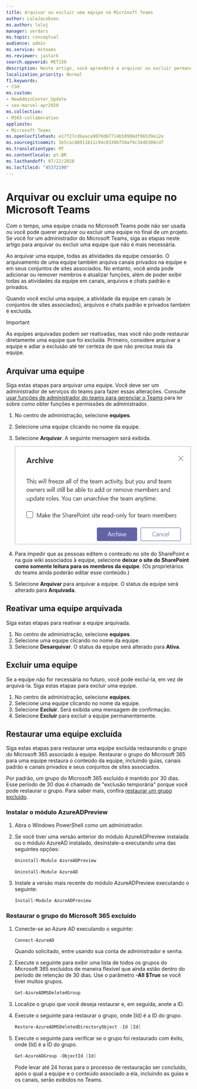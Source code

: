 ```yaml
---
title: Arquivar ou excluir uma equipe no Microsoft Teams
author: LolaJacobsen
ms.author: lolaj
manager: serdars
ms.topic: conceptual
audience: admin
ms.service: msteams
ms.reviewer: jastark
search.appverid: MET150
description: Neste artigo, você aprenderá a arquivar ou excluir permanentemente uma equipe no Microsoft Teams.
localization_priority: Normal
f1.keywords:
- CSH
ms.custom:
- NewAdminCenter_Update
- seo-marvel-apr2020
ms.collection:
- M365-collaboration
appliesto:
- Microsoft Teams
ms.openlocfilehash: e17f27cdbaaca9070d87714b58906df96539e12e
ms.sourcegitcommit: 3e5cac88911611c94c0330bf50af9c34db308cdf
ms.translationtype: MT
ms.contentlocale: pt-BR
ms.lasthandoff: 07/22/2020
ms.locfileid: "45372190"
---
```

<a name="archive-or-delete-a-team-in-microsoft-teams"></a>Arquivar ou excluir uma equipe no Microsoft Teams
===========================================

Com o tempo, uma equipe criada no Microsoft Teams pode não ser usada ou você pode querer arquivar ou excluir uma equipe no final de um projeto. Se você for um administrador do Microsoft Teams, siga as etapas neste artigo para arquivar ou excluir uma equipe que não é mais necessária.

Ao arquivar uma equipe, todas as atividades da equipe cessarão. O arquivamento de uma equipe também arquiva canais privados na equipe e em seus conjuntos de sites associados.  No entanto, você ainda pode adicionar ou remover membros e atualizar funções, além de poder exibir todas as atividades da equipe em canais, arquivos e chats padrão e privados.

Quando você exclui uma equipe, a atividade da equipe em canais (e conjuntos de sites associados), arquivos e chats padrão e privados também é excluída.

> [!IMPORTANT]
> As equipes arquivadas podem ser reativadas, mas você não pode restaurar diretamente uma equipe que foi excluída. Primeiro, considere arquivar a equipe e adiar a exclusão até ter certeza de que não precisa mais da equipe.

## <a name="archive-a-team"></a>Arquivar uma equipe

Siga estas etapas para arquivar uma equipe. Você deve ser um administrador de serviços do teams para fazer essas alterações. Consulte [usar funções de administrador do teams para gerenciar o Teams](https://docs.microsoft.com/microsoftteams/using-admin-roles) para ler sobre como obter funções e permissões de administrador.

1. No centro de administração, selecione **equipes**.
2. Selecione uma equipe clicando no nome da equipe.
3. Selecione **Arquivar**. A seguinte mensagem será exibida.

    ![Captura de tela da mensagem de arquivamento do Teams](media/teams-archive-message.png)

4. Para impedir que as pessoas editem o conteúdo no site do SharePoint e na guia wiki associados à equipe, selecione **deixar o site do SharePoint como somente leitura para os membros da equipe**. (Os proprietários do teams ainda poderão editar esse conteúdo.)
5. Selecione **Arquivar** para arquivar a equipe. O status da equipe será alterado para **Arquivada**.

## <a name="make-an-archived-team-active"></a>Reativar uma equipe arquivada

Siga estas etapas para reativar a equipe arquivada.

1. No centro de administração, selecione **equipes**.
2. Selecione uma equipe clicando no nome da equipe.
3. Selecione **Desarquivar**. O status da equipe será alterado para **Ativa**.

## <a name="delete-a-team"></a>Excluir uma equipe

Se a equipe não for necessária no futuro, você pode excluí-la, em vez de arquivá-la. Siga estas etapas para excluir uma equipe.

1.  No centro de administração, selecione **equipes**.
2.  Selecione uma equipe clicando no nome da equipe.
3.  Selecione **Excluir**. Será exibida uma mensagem de confirmação.
4.  Selecione **Excluir** para excluir a equipe permanentemente.

## <a name="restore-a-deleted-team"></a>Restaurar uma equipe excluída

Siga estas etapas para restaurar uma equipe excluída restaurando o grupo do Microsoft 365 associado à equipe. Restaurar o grupo do Microsoft 365 para uma equipe restaura o conteúdo da equipe, incluindo guias, canais padrão e canais privados e seus conjuntos de sites associados.

Por padrão, um grupo do Microsoft 365 excluído é mantido por 30 dias. Esse período de 30 dias é chamado de "exclusão temporária" porque você pode restaurar o grupo. Para saber mais, confira [restaurar um grupo excluído](https://docs.microsoft.com/microsoft-365/admin/create-groups/restore-deleted-group).

### <a name="install-the-azureadpreview-module"></a>Instalar o módulo AzureADPreview

1. Abra o Windows PowerShell como um administrador.
2. Se você tiver uma versão anterior do módulo AzureADPreview instalada ou o módulo AzureAD instalado, desinstale-a executando uma das seguintes opções:

    ```PowerShell
    Uninstall-Module AzureADPreview
    ```

    ```PowerShell
    Uninstall-Module AzureAD
    ```
3. Instale a versão mais recente do módulo AzureADPreview executando o seguinte:

    ```PowerShell
    Install-Module AzureADPreview
    ```

### <a name="restore-the-deleted-microsoft-365-group"></a>Restaurar o grupo do Microsoft 365 excluído

1. Conecte-se ao Azure AD executando o seguinte:
    ```PowerShell
    Connect-AzureAD
    ```
    Quando solicitado, entre usando sua conta de administrador e senha.  
2. Execute o seguinte para exibir uma lista de todos os grupos do Microsoft 365 excluídos de maneira flexível que ainda estão dentro do período de retenção de 30 dias. Use o parâmetro **-All $True** se você tiver muitos grupos.
    ```PowerShell
    Get-AzureADMSDeletedGroup
    ```
3. Localize o grupo que você deseja restaurar e, em seguida, anote a ID.
4. Execute o seguinte para restaurar o grupo, onde [Id] é a ID do grupo.
    ```PowerShell
    Restore-AzureADMSDeletedDirectoryObject -Id [Id]
    ```
5.  Execute o seguinte para verificar se o grupo foi restaurado com êxito, onde [Id] é a ID do grupo.
    ```PowerShell
    Get-AzureADGroup -ObjectId [Id]
    ```

    Pode levar até 24 horas para o processo de restauração ser concluído, após o qual a equipe e o conteúdo associado a ela, incluindo as guias e os canais, serão exibidos no Teams.
